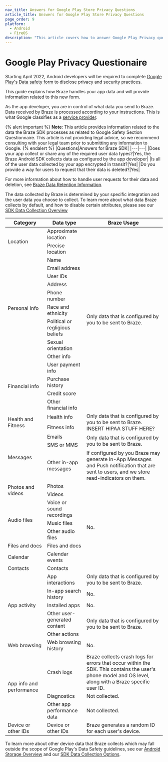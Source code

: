 ```yaml
---
nav_title: Answers for Google Play Store Privacy Questions
article_title: Answers for Google Play Store Privacy Questions
page_order: 9
platform: 
  - Android
  - FireOS
description: "This article covers how to answer Google Play Privacy questions"
---
```

<style>
table td {
    word-break: break-word;
}
</style>

# Google Play Privacy Questionaire

Starting April 2022, Android developers will be required to complete [Google Play's Data safety form](https://support.google.com/googleplay/android-developer/answer/10787469) to disclose privacy and security practices.

This guide explains how Braze handles your app data and will provide information related to this new form. 

As the app developer, you are in control of what data you send to Braze. Data received by Braze is processed according to your instructions. This is what Google classifies as a [service provider][3]. 

{% alert important %}
**Note**:  This article provides information related to the data the Braze SDK processes as related to Google Safety Section Questionnaire. This article is not providing legal advice, so we recommend consulting with your legal team prior to submitting any information to Google.
{% endalert %}
|Questions|Answers for Braze SDK|
|---|---|
|Does your app collect or share any of the required user data types?|Yes, the Braze Android SDK collects data as configured by the app developer|
|Is all of the user data collected by your app encrypted in transit?|Yes|
|Do you provide a way for users to request that their data is deleted?|Yes|

For more information about how to handle user requests for their data and deletion, see [Braze Data Retention Information][1].

The data collected by Braze is determined by your specific integration and the user data you choose to collect. To learn more about what data Braze collects by default, and how to disable certain attributes, please see our [SDK Data Collection Overview](https://www.braze.com/docs/user_guide/data_and_analytics/user_data_collection/sdk_data_collection/#minimum-integration)

<table id="datatypes">
    <thead>
        <tr>
            <th width="25%">Category</th>
            <th width="25%">Data type</th>
            <th width="50%">Braze Usage</th>
        </tr>
    </thead>
    <tbody>
        <tr>
            <td rowspan="2">Location</td>
            <td>Approximate location</td>
            <td rowspan="15">Only data that is configured by you to be sent to Braze.</td>
        </tr>
        <tr>
            <td>Precise location</td>
        </tr>
        <tr>
            <td rowspan="9">Personal Info</td>
            <td>Name</td>
        </tr>
        <tr>
            <td>Email address</td>
        </tr>
        <tr>
            <td>User IDs</td>
        </tr>
        <tr>
            <td>Address</td>
        </tr>
        <tr>
            <td>Phone number</td>
        </tr>
        <tr>
            <td>Race and ethnicity</td>
        </tr>
        <tr>
            <td>Political or regligious beliefs</td>
        </tr>
        <tr>
            <td>Sexual orientation</td>
        </tr>
        <tr>
            <td>Other info</td>
        </tr>
        <tr>
            <td rowspan="4">Financial info</td>
            <td>User payment info</td>
        </tr>
        <tr>
            <td>Purchase history</td>
        </tr>
        <tr>
            <td>Credit score</td>
        </tr>
        <tr>
            <td>Other financial info</td>      
        </tr>
        <tr>
            <td rowspan="2">Health and Fitness</td>
            <td>Health info</td>
            <td rowspan="2">Only data that is configured by you to be sent to Braze. INSERT HIPAA STUFF HERE?</td>
        </tr>
        <tr>
            <td>Fitness info</td>     
        </tr>
        <tr>
            <td rowspan="3">Messages</td>
            <td>Emails</td>
            <td rowspan="2">Only data that is configured by you to be sent to Braze.</td>
        </tr>
        <tr>
            <td>SMS or MMS</td>          
        </tr>
        <tr>
            <td>Other in-app messages</td>
            <td>If configured by you Braze may generate In-App Messages and Push notification that are sent to users, and we store read-indicators on them.</td>
        </tr>
        <tr>
            <td rowspan="2">Photos and videos</td>
            <td>Photos</td>
            <td rowspan="8">No.</td>
        </tr>
        <tr>
            <td>Videos</td>
        </tr>
        <tr>
            <td rowspan="3">Audio files</td>
            <td>Voice or sound recordings</td>
        </tr>        
        <tr>
            <td>Music files</td>
        </tr>
        <tr>
            <td>Other audio files</td>
        </tr>
        <tr>
            <td>Files and docs</td>
            <td>Files and docs</td>
        </tr>
        <tr>
            <td>Calendar</td>
            <td>Calendar events</td>
        </tr>
        <tr>
            <td>Contacts</td>
            <td>Contacts</td>
        </tr>
        <tr>
            <td rowspan="5">App activity</td>
            <td>App interactions</td>
            <td>Only data that is configured by you to be sent to Braze.</td>
        </tr>
        <tr>
            <td>In-app search history</td>
            <td>No.</td>            
        </tr>
        <tr>
            <td>Installed apps</td>
            <td>No.</td>            
        </tr>
        <tr>
            <td>Other user-generated content</td>
            <td rowspan="2">Only data that is configured by you to be sent to Braze.</td>            
        </tr>
        <tr>
            <td>Other actions</td>
        </tr>
        <tr>
            <td>Web browsing</td>
            <td>Web browsing history</td>
            <td>No.</td>
        </tr>
        <tr>
            <td rowspan="3">App info and performance</td>
            <td>Crash logs</td>
            <td>Braze collects crash logs for errors that occur within the SDK. This contains the user's phone model and OS level, along with a Braze specific user ID.</td>
        </tr>
        <tr>
            <td>Diagnostics</td>
            <td>Not collected.</td>            
        </tr>
        <tr>
            <td>Other app performance data</td>
            <td>Not collected.</td>
        </tr>
        <tr>
            <td>Device or other IDs</td>
            <td>Device or other IDs</td>
            <td>Braze generates a random ID for each user's device.</td>
        </tr>
    </tbody>
</table>


To learn more about other device data that Braze collects which may fall outside the scope of Google Play's Data Safety guidelines, see our [Android Storage Overview][2] and our [SDK Data Collection Options](https://www.braze.com/docs/user_guide/data_and_analytics/user_data_collection/sdk_data_collection/).

[1]: https://www.braze.com/docs/api/data_retention/
[2]: https://www.braze.com/docs/developer_guide/platform_integration_guides/android/storage
[3]: https://support.google.com/googleplay/android-developer/answer/10787469?hl=en#zippy=%2Cwhat-kinds-of-activities-can-service-providers-perform